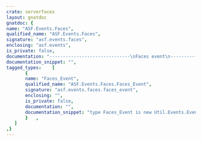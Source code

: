 ```yaml
---
crate: serverfaces
layout: gnatdoc
gnatdoc: {
name: "ASF.Events.Faces",
qualified_name: "ASF.Events.Faces",
signature: "asf.events.faces",
enclosing: "asf.events",
is_private: false,
documentation: "------------------------------\nFaces event\n------------------------------\nThe <b>Faces_Event</b> represents the root type for ASF events.\nThe event is associated with a component and a lifecycle phase after\nwhich it will be processed.",
documentation_snippet: "",
tagged_types:    [
       {
       name: "Faces_Event",
       qualified_name: "ASF.Events.Faces.Faces_Event",
       signature: "asf.events.faces.faces_event",
       enclosing: "",
       is_private: false,
       documentation: "",
       documentation_snippet: "type Faces_Event is new Util.Events.Event with private;",
       }   ,
   ]
,}
---
```

